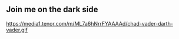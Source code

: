 ## Join me on the dark side 

https://media1.tenor.com/m/ML7a6hNrrFYAAAAd/chad-vader-darth-vader.gif
